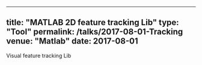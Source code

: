 
---
title: "MATLAB 2D feature tracking Lib"
type: "Tool"
permalink: /talks/2017-08-01-Tracking
venue: "Matlab"
date: 2017-08-01
---

Visual feature tracking Lib
